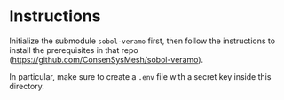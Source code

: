 # Instructions

Initialize the submodule `sobol-veramo` first, then follow the instructions to install the prerequisites in that repo (https://github.com/ConsenSysMesh/sobol-veramo). 

In particular, make sure to create a `.env` file with a secret key inside this directory.

``` 